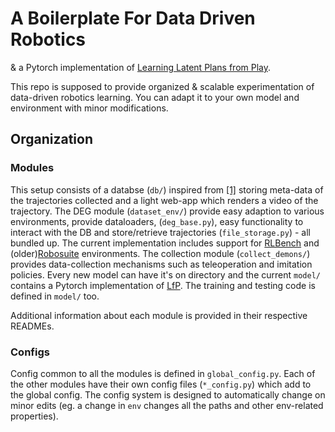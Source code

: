 # A Boilerplate For Data Driven Robotics
& a Pytorch implementation of [Learning Latent Plans from Play](https://learning-from-play.github.io/).

This repo is supposed to provide organized & scalable experimentation of data-driven robotics learning. You can adapt it to your own model and environment with minor modifications.

## Organization
### Modules
This setup consists of a databse (`db/`) inspired from [[1]](https://arxiv.org/abs/1909.12200) storing meta-data of the trajectories collected and a light web-app which renders a video of the trajectory. The DEG module (`dataset_env/`) provide easy adaption to various environments, provide dataloaders, (`deg_base.py`), easy functionality to interact with the DB and store/retrieve trajectories (`file_storage.py`) - all bundled up. The current implementation includes support for [RLBench](https://github.com/stepjam/RLBench/) and (older)[Robosuite](https://github.com/ARISE-Initiative/robosuite) environments. The collection module (`collect_demons/`) provides data-collection mechanisms such as teleoperation and imitation policies. Every new model can have it's on directory and the current `model/` contains a Pytorch implementation of [LfP](https://learning-from-play.github.io/). The training and testing code is defined in `model/` too.

Additional information about each module is provided in their respective READMEs.
### Configs
Config common to all the modules is defined in `global_config.py`. Each of the other modules have their own config files (`*_config.py`) which add to the global config. The config system is designed to automatically change on minor edits (eg. a change in `env` changes all the paths and other env-related properties).
